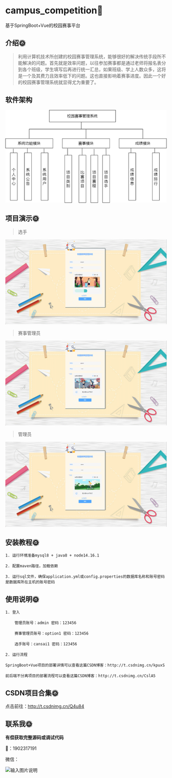 # campus_competition🎂

基于SpringBoot+Vue的校园赛事平台

## 介绍🌞

> 利用计算机技术所创建的校园赛事管理系统，能够很好的解决传统手段所不能解决的问题。首先就是效率问题，以往参加赛事都是通过老师将报名表分到各个班级，学生填写后再进行统一汇总，如果班级、学上人数众多，这将是一个及其费力且效率低下的问题。这也直接影响着赛事进度。因此一个好的校园赛事管理系统就显得尤为重要了。

## 软件架构

![348482418-5df56516-d764-41ba-a61e-9d49700c2bf3](files/348482418-5df56516-d764-41ba-a61e-9d49700c2bf3.png)

## 项目演示🌞

> 选手

![348482699-a76d96d8-f4ce-45a9-b588-1ced080b32ac](files/348482699-a76d96d8-f4ce-45a9-b588-1ced080b32ac.gif)



> 赛事管理员

![348482714-eeb95ae4-5886-46c2-9a3e-a7061388f16a](files/348482714-eeb95ae4-5886-46c2-9a3e-a7061388f16a.gif)

> 管理员

![348482774-8e6c2e62-04b5-4f78-8307-eee189a1ecc1](files/348482774-8e6c2e62-04b5-4f78-8307-eee189a1ecc1.gif)

## 安装教程🌞

```
1. 运行环境准备mysql8 + java8 + node14.16.1

2. 配置maven路径，加载依赖

3. 运行sql文件，确保application.yml或config.properties的数据库名称和账号密码是数据库所在主机的账号密码
```



## 使用说明🌞

```
1. 登入

    管理员账号：admin 密码：123456

    赛事管理员账号：option1 密码：123456

    选手账号：cansai1 密码：123456
  
2. 运行流程

SpringBoot+Vue项目的部署详情可以查看这篇CSDN博客：http://t.csdnimg.cn/kpuxS

前后端不分离项目的部署流程可以查看这篇CSDN博客：http://t.csdnimg.cn/CslA5
```



## CSDN项目合集🌞

点击前往：http://t.csdnimg.cn/Q4u84



## 联系我🌞

**有偿获取完整源码或调试代码**

🐧：1902317191

微信：



![输入图片说明](https://gitee.com/luooin/liulangdongwujiuzhu/raw/main/files/image3.png)